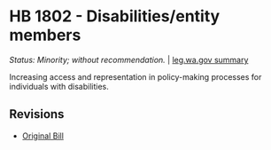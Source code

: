 # HB 1802 - Disabilities/entity members
*Status: Minority; without recommendation.* | [leg.wa.gov summary](https://app.leg.wa.gov/billsummary?BillNumber=1802&Year=2021)

Increasing access and representation in policy-making processes for individuals with disabilities.

## Revisions
* [Original Bill](1/)
